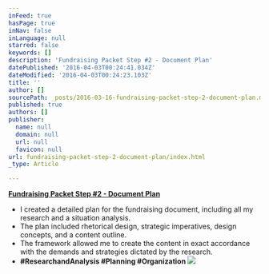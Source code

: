 ```yaml
---
inFeed: true
hasPage: true
inNav: false
inLanguage: null
starred: false
keywords: []
description: 'Fundraising Packet Step #2 - Document Plan'
datePublished: '2016-04-03T00:24:41.034Z'
dateModified: '2016-04-03T00:24:23.103Z'
title: ''
author: []
sourcePath: _posts/2016-03-16-fundraising-packet-step-2-document-plan.md
published: true
authors: []
publisher:
  name: null
  domain: null
  url: null
  favicon: null
url: fundraising-packet-step-2-document-plan/index.html
_type: Article

---
```

**[Fundraising Packet Step \#2 - Document Plan][0]**

* I created a detailed plan for the fundraising document, including all my research and a situation analysis.
* The plan included rhetorical design, strategic imperatives, design concepts, and a content outline.
* The framework allowed me to create the content in exact accordance with the demands and strategies dictated by the research.
* **\#ResearchandAnalysis \#Planning \#Organization**
![](https://the-grid-user-content.s3-us-west-2.amazonaws.com/0de84832-e53a-4b6e-81fa-35db83fac7cc.png)

[0]: https://drive.google.com/file/d/0B_3Bn2B5HlnMMDFuYjUxM1FsYjg/view?usp=sharing